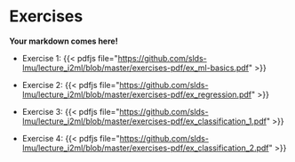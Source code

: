 # Exercises

__Your markdown comes here!__

- Exercise 1: {{< pdfjs file="https://github.com/slds-lmu/lecture_i2ml/blob/master/exercises-pdf/ex_ml-basics.pdf" >}}

- Exercise 2: {{< pdfjs file="https://github.com/slds-lmu/lecture_i2ml/blob/master/exercises-pdf/ex_regression.pdf" >}}

- Exercise 3: {{< pdfjs file="https://github.com/slds-lmu/lecture_i2ml/blob/master/exercises-pdf/ex_classification_1.pdf" >}}

- Exercise 4: {{< pdfjs file="https://github.com/slds-lmu/lecture_i2ml/blob/master/exercises-pdf/ex_classification_2.pdf" >}}
